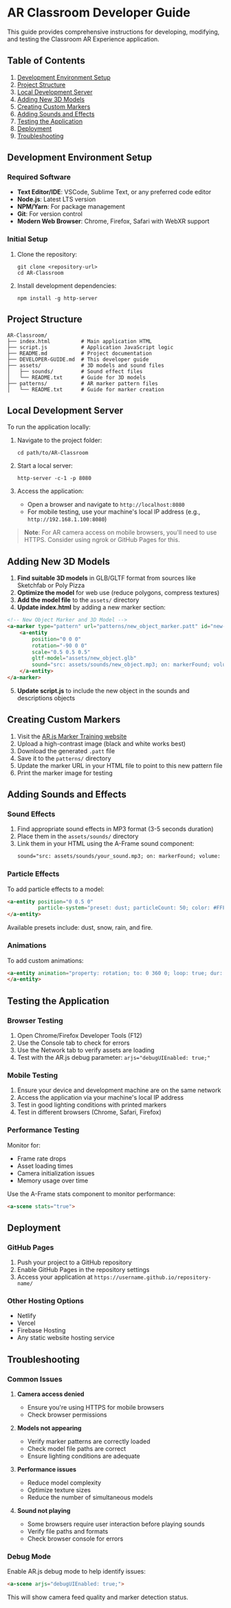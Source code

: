 # AR Classroom Developer Guide

This guide provides comprehensive instructions for developing, modifying, and testing the Classroom AR Experience application.

## Table of Contents

1. [Development Environment Setup](#development-environment-setup)
2. [Project Structure](#project-structure)
3. [Local Development Server](#local-development-server)
4. [Adding New 3D Models](#adding-new-3d-models)
5. [Creating Custom Markers](#creating-custom-markers)
6. [Adding Sounds and Effects](#adding-sounds-and-effects)
7. [Testing the Application](#testing-the-application)
8. [Deployment](#deployment)
9. [Troubleshooting](#troubleshooting)

## Development Environment Setup

### Required Software

- **Text Editor/IDE**: VSCode, Sublime Text, or any preferred code editor
- **Node.js**: Latest LTS version
- **NPM/Yarn**: For package management
- **Git**: For version control
- **Modern Web Browser**: Chrome, Firefox, Safari with WebXR support

### Initial Setup

1. Clone the repository:
   ```
   git clone <repository-url>
   cd AR-Classroom
   ```

2. Install development dependencies:
   ```
   npm install -g http-server
   ```

## Project Structure

```
AR-Classroom/
├── index.html          # Main application HTML
├── script.js           # Application JavaScript logic
├── README.md           # Project documentation
├── DEVELOPER-GUIDE.md  # This developer guide
├── assets/             # 3D models and sound files
│   ├── sounds/         # Sound effect files
│   └── README.txt      # Guide for 3D models
├── patterns/           # AR marker pattern files
│   └── README.txt      # Guide for marker creation
```

## Local Development Server

To run the application locally:

1. Navigate to the project folder:
   ```
   cd path/to/AR-Classroom
   ```

2. Start a local server:
   ```
   http-server -c-1 -p 8080
   ```

3. Access the application:
   - Open a browser and navigate to `http://localhost:8080`
   - For mobile testing, use your machine's local IP address (e.g., `http://192.168.1.100:8080`)

> **Note**: For AR camera access on mobile browsers, you'll need to use HTTPS. Consider using ngrok or GitHub Pages for this.

## Adding New 3D Models

1. **Find suitable 3D models** in GLB/GLTF format from sources like Sketchfab or Poly Pizza
2. **Optimize the model** for web use (reduce polygons, compress textures)
3. **Add the model file** to the `assets/` directory
4. **Update index.html** by adding a new marker section:

```html
<!-- New Object Marker and 3D Model -->
<a-marker type="pattern" url="patterns/new_object_marker.patt" id="new-object-marker">
    <a-entity
        position="0 0 0"
        rotation="-90 0 0"
        scale="0.5 0.5 0.5"
        gltf-model="assets/new_object.glb"
        sound="src: assets/sounds/new_object.mp3; on: markerFound; volume: 0.5;">
    </a-entity>
</a-marker>
```

5. **Update script.js** to include the new object in the sounds and descriptions objects

## Creating Custom Markers

1. Visit the [AR.js Marker Training website](https://jeromeetienne.github.io/AR.js/three.js/examples/marker-training/examples/generator.html)
2. Upload a high-contrast image (black and white works best)
3. Download the generated `.patt` file
4. Save it to the `patterns/` directory
5. Update the marker URL in your HTML file to point to this new pattern file
6. Print the marker image for testing

## Adding Sounds and Effects

### Sound Effects

1. Find appropriate sound effects in MP3 format (3-5 seconds duration)
2. Place them in the `assets/sounds/` directory
3. Link them in your HTML using the A-Frame sound component:
   ```html
   sound="src: assets/sounds/your_sound.mp3; on: markerFound; volume: 0.5;"
   ```

### Particle Effects

To add particle effects to a model:

```html
<a-entity position="0 0.5 0" 
          particle-system="preset: dust; particleCount: 50; color: #FFFFFF;">
</a-entity>
```

Available presets include: dust, snow, rain, and fire.

### Animations

To add custom animations:

```html
<a-entity animation="property: rotation; to: 0 360 0; loop: true; dur: 10000;">
</a-entity>
```

## Testing the Application

### Browser Testing

1. Open Chrome/Firefox Developer Tools (F12)
2. Use the Console tab to check for errors
3. Use the Network tab to verify assets are loading
4. Test with the AR.js debug parameter: `arjs="debugUIEnabled: true;"`

### Mobile Testing

1. Ensure your device and development machine are on the same network
2. Access the application via your machine's local IP address
3. Test in good lighting conditions with printed markers
4. Test in different browsers (Chrome, Safari, Firefox)

### Performance Testing

Monitor for:
- Frame rate drops
- Asset loading times
- Camera initialization issues
- Memory usage over time

Use the A-Frame stats component to monitor performance:
```html
<a-scene stats="true">
```

## Deployment

### GitHub Pages

1. Push your project to a GitHub repository
2. Enable GitHub Pages in the repository settings
3. Access your application at `https://username.github.io/repository-name/`

### Other Hosting Options

- Netlify
- Vercel
- Firebase Hosting
- Any static website hosting service

## Troubleshooting

### Common Issues

1. **Camera access denied**
   - Ensure you're using HTTPS for mobile browsers
   - Check browser permissions

2. **Models not appearing**
   - Verify marker patterns are correctly loaded
   - Check model file paths are correct
   - Ensure lighting conditions are adequate

3. **Performance issues**
   - Reduce model complexity
   - Optimize texture sizes
   - Reduce the number of simultaneous models

4. **Sound not playing**
   - Some browsers require user interaction before playing sounds
   - Verify file paths and formats
   - Check browser console for errors

### Debug Mode

Enable AR.js debug mode to help identify issues:

```html
<a-scene arjs="debugUIEnabled: true;">
```

This will show camera feed quality and marker detection status.